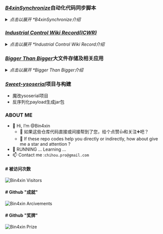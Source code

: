### [*B4xinSynchronize*](https://github.com/Bin4xin/B4xinSynchronize)自动化代码同步脚本
<details>
<summary><em>点击以展开 *B4xinSynchronize介绍 </em></summary>

- 2021年 5月 7日 星期五 13时46分03秒 CST ：
    - [x] bash脚本版本完成
        - [表格美化*by banemon*](https://github.com/Bin4xin/B4xinSynchronize/blob/master/draw_table.sh)✅
        - 动画加载✅
    - [ ] python相关代码编写中...
    - [ ] C++相关代码编写中...
- C/S架构
	- Client：更新github仓库代码/更新个人服务器服务器代码✅
	- Server：添加定时计划自动hook更新代码✅
- 测试OS/Support OS
	- Darwin 20.3.0 MacOS Big Sur [~~server端~~/client端✅]
	- Ubuntu 18.0/20.0 [server端✅/client端✅]
    - CentOS 7 [server端❎/client端❎]
</details>

### [*Industrial Control Wiki Record(ICWR)*](https://github.com/Bin4xin/Industrial-Control-Wiki-Record)

<details>
<summary><em>点击以展开 *Industrial Control Wiki Record介绍 </em></summary>

- 工控系统协议、靶场学习记录
...

</details>

### [*Bigger Than Bigger*](https://github.com/Bin4xin/bigger-than-bigger)大文件存储及相关应用

<details>
<summary><em>点击以展开 *Bigger Than Bigger介绍 </em></summary>

- 用友nc6.5反序列化依赖jar包
- [*WALL_LISTS*](https://github.com/Bin4xin/bigger-than-bigger/tree/master/WALL_LISTS) 文档
- [*Bin4llDocker*](https://github.com/Bin4xin/bigger-than-bigger/tree/master/Bin4wvsDocker)（未完成❎）
	- [ ] *AWVS14 in Docker*
	- [x] [*jellyfin : base on docker*](https://github.com/Bin4xin/bigger-than-bigger/tree/master/Bin4llDocker/Jellyfin)
- [*Covv*](https://github.com/Bin4xin/bigger-than-bigger/tree/master/CoVV) 已知复现漏洞合集
	- *Collection of verified vulnerabilities*
- [*...*](https://github.com/Bin4xin/bigger-than-bigger)

</details>

### [*Sweet-ysoserial*](https://github.com/Bin4xin/sweet-ysoserial)项目与构建

- 魔改ysoserial项目
- 反序列化payload生成jar包

### ABOUT ME

- 👋 Hi, I’m @Bin4xin
  - 🌱 如果这些仓库代码直接或间接帮到了您，给个点赞👍和关注➕吧？
  - 💞️ If these repo codes help you directly or indirectly, how about give me a star and attention ?
- 🏃 RUNNING ... Learning ...
- 📫 Contact me :`chihou.pro@gmail.com`

<!---
Bin4xin/Bin4xin is a ✨ special ✨ repository because its `README.md` (this file) appears on your GitHub profile.
You can click the Preview link to take a look at your changes.
--->
#### # 被访问次数
![Bin4xin Visitors](https://profile-counter.glitch.me/bin4xin/count.svg)

#### # Github "成就"
![Bin4xin Arcivements](https://github-profile-trophy.vercel.app/?username=bin4xin&theme=darkhub)

#### # Github "奖牌"
![Bin4xin Prize](https://github-readme-stats.vercel.app/api?username=bin4xin&theme=dracula&show_icons=true)
